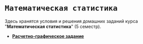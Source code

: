 # `Математическая статистика`

Здесь хранятся условия и решения домашних заданий курса "**Математическая статистика**" (5 семестр).

* [**Расчетно-графическое задание**](calc/)
